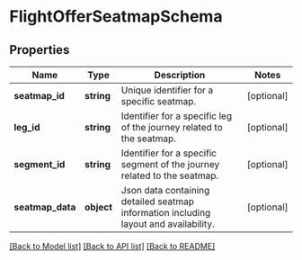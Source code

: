 # FlightOfferSeatmapSchema

## Properties
Name | Type | Description | Notes
------------ | ------------- | ------------- | -------------
**seatmap_id** | **string** | Unique identifier for a specific seatmap. | [optional] 
**leg_id** | **string** | Identifier for a specific leg of the journey related to the seatmap. | [optional] 
**segment_id** | **string** | Identifier for a specific segment of the journey related to the seatmap. | [optional] 
**seatmap_data** | **object** | Json data containing detailed seatmap information including layout and availability. | [optional] 

[[Back to Model list]](../../README.md#documentation-for-models) [[Back to API list]](../../README.md#documentation-for-api-endpoints) [[Back to README]](../../README.md)

